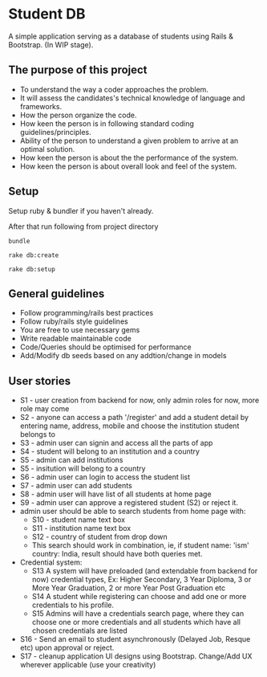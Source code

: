 # Student DB

A simple application serving as a database of students using Rails & Bootstrap. (In WIP stage).

## The purpose of this project

- To understand the way a coder approaches the problem. 
- It will assess the candidates's technical knowledge of language and frameworks.
- How the person organize the code.
- How keen the person is in following standard coding guidelines/principles.
- Ability of the person to understand a given problem to arrive at an optimal solution. 
- How keen the person is about the the performance of the system. 
- How keen the person is about overall look and feel of the system.

## Setup

 Setup ruby & bundler if you haven't already. 
 
 After that run following from project directory

`bundle`

`rake db:create`

`rake db:setup`

## General guidelines

* Follow programming/rails best practices
* Follow ruby/rails style guidelines
* You are free to use necessary gems
* Write readable maintainable code
* Code/Queries should be optimised for performance
* Add/Modify db seeds based on any addtion/change in models

## User stories

* S1 - user creation from backend for now, only admin roles for now, more role may come
* S2 - anyone can access a path '/register' and add a student detail by entering name, address, mobile and choose the institution student belongs to
* S3 - admin user can signin and access all the parts of app
* S4 - student will belong to an institution and a country
* S5 - admin can add institutions
* S5 - insitution will belong to a country
* S6 - admin user can login to access the student list
* S7 - admin user can add students
* S8 - admin user will have list of all students at home page
* S9 - admin user can approve a registered student (S2) or reject it.
* admin user should be able to search students from home page with:
    - S10 - student name text box
    - S11 - institution name text box
    - S12 - country of student from drop down
    - This search should work in combination, ie, if student name: 'ism' country: India, result should have both queries met.
* Credential system:
    - S13 A system will have preloaded (and extendable from backend for now) credential types, Ex: Higher Secondary, 3 Year Diploma, 3 or More Year Graduation, 2 or  more Year Post Graduation etc
    - S14 A student while registering can choose and add one or more credentials to his profile.
    - S15 Admins will have a credentials search page, where they can choose one or more credentials and all students which have all chosen credentials are listed
* S16 - Send an email to student asynchronously (Delayed Job, Resque etc) upon approval or reject.
* S17 - cleanup application UI designs using Bootstrap. Change/Add UX wherever applicable (use your creativity)